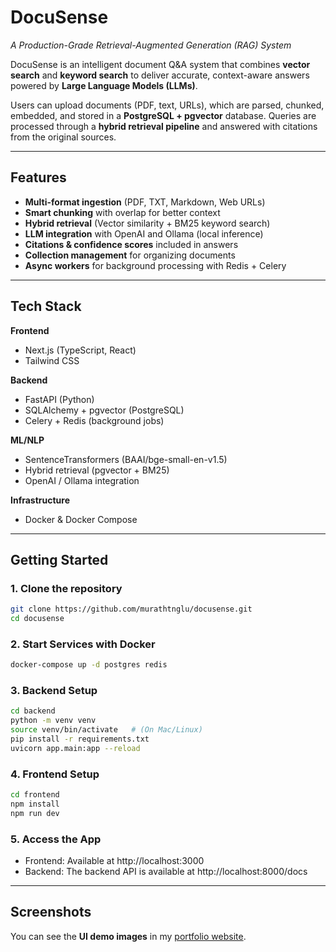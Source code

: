 # DocuSense
*A Production-Grade Retrieval-Augmented Generation (RAG) System*

DocuSense is an intelligent document Q&A system that combines **vector search** and **keyword search** to deliver accurate, context-aware answers powered by **Large Language Models (LLMs)**.  

Users can upload documents (PDF, text, URLs), which are parsed, chunked, embedded, and stored in a **PostgreSQL + pgvector** database. Queries are processed through a **hybrid retrieval pipeline** and answered with citations from the original sources.

---

## Features
-  **Multi-format ingestion** (PDF, TXT, Markdown, Web URLs)  
-  **Smart chunking** with overlap for better context  
-  **Hybrid retrieval** (Vector similarity + BM25 keyword search)  
-  **LLM integration** with OpenAI and Ollama (local inference)  
-  **Citations & confidence scores** included in answers  
-  **Collection management** for organizing documents  
-  **Async workers** for background processing with Redis + Celery  

---

## Tech Stack

**Frontend**  
- Next.js (TypeScript, React)  
- Tailwind CSS  

**Backend**  
- FastAPI (Python)  
- SQLAlchemy + pgvector (PostgreSQL)  
- Celery + Redis (background jobs)  

**ML/NLP**  
- SentenceTransformers (BAAI/bge-small-en-v1.5)  
- Hybrid retrieval (pgvector + BM25)  
- OpenAI / Ollama integration  

**Infrastructure**  
- Docker & Docker Compose  

---

## Getting Started

### 1. Clone the repository
```bash
git clone https://github.com/murathtnglu/docusense.git
cd docusense

```
### 2. Start Services with Docker

```bash
docker-compose up -d postgres redis
```
### 3. Backend Setup
```bash
cd backend
python -m venv venv
source venv/bin/activate   # (On Mac/Linux)
pip install -r requirements.txt
uvicorn app.main:app --reload
```
### 4. Frontend Setup
```bash
cd frontend
npm install
npm run dev
```
### 5. Access the App

- Frontend: Available at http://localhost:3000
- Backend: The backend API is available at http://localhost:8000/docs


---

## Screenshots
You can see the **UI demo images** in my [portfolio website](https://murathatunoglu.com).

